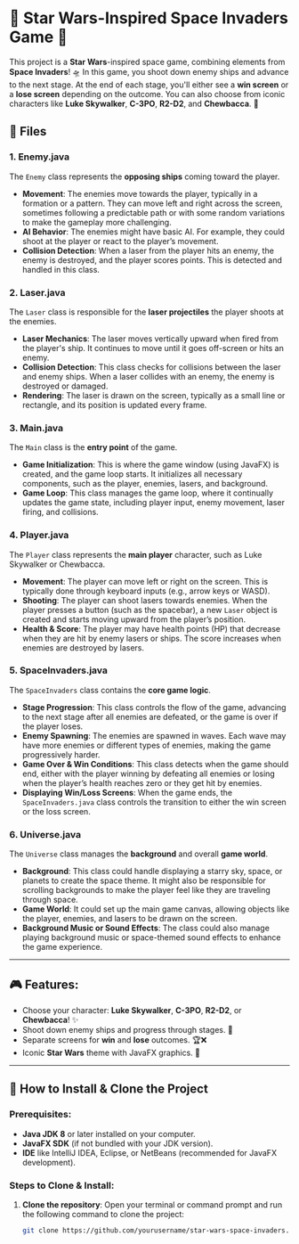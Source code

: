 # 🌌 Star Wars-Inspired Space Invaders Game 🚀

This project is a **Star Wars**-inspired space game, combining elements from **Space Invaders**! 🛸 In this game, you shoot down enemy ships and advance to the next stage. At the end of each stage, you'll either see a **win screen** or a **lose screen** depending on the outcome. You can also choose from iconic characters like **Luke Skywalker**, **C-3PO**, **R2-D2**, and **Chewbacca**. 🌟

## 📁 Files

### 1. **Enemy.java**
The `Enemy` class represents the **opposing ships** coming toward the player. 

- **Movement**: The enemies move towards the player, typically in a formation or a pattern. They can move left and right across the screen, sometimes following a predictable path or with some random variations to make the gameplay more challenging.
- **AI Behavior**: The enemies might have basic AI. For example, they could shoot at the player or react to the player’s movement.
- **Collision Detection**: When a laser from the player hits an enemy, the enemy is destroyed, and the player scores points. This is detected and handled in this class.

### 2. **Laser.java**
The `Laser` class is responsible for the **laser projectiles** the player shoots at the enemies.

- **Laser Mechanics**: The laser moves vertically upward when fired from the player's ship. It continues to move until it goes off-screen or hits an enemy.
- **Collision Detection**: This class checks for collisions between the laser and enemy ships. When a laser collides with an enemy, the enemy is destroyed or damaged.
- **Rendering**: The laser is drawn on the screen, typically as a small line or rectangle, and its position is updated every frame.

### 3. **Main.java**
The `Main` class is the **entry point** of the game.

- **Game Initialization**: This is where the game window (using JavaFX) is created, and the game loop starts. It initializes all necessary components, such as the player, enemies, lasers, and background.
- **Game Loop**: This class manages the game loop, where it continually updates the game state, including player input, enemy movement, laser firing, and collisions.

### 4. **Player.java**
The `Player` class represents the **main player** character, such as Luke Skywalker or Chewbacca.

- **Movement**: The player can move left or right on the screen. This is typically done through keyboard inputs (e.g., arrow keys or WASD).
- **Shooting**: The player can shoot lasers towards enemies. When the player presses a button (such as the spacebar), a new `Laser` object is created and starts moving upward from the player’s position.
- **Health & Score**: The player may have health points (HP) that decrease when they are hit by enemy lasers or ships. The score increases when enemies are destroyed by lasers.

### 5. **SpaceInvaders.java**
The `SpaceInvaders` class contains the **core game logic**.

- **Stage Progression**: This class controls the flow of the game, advancing to the next stage after all enemies are defeated, or the game is over if the player loses.
- **Enemy Spawning**: The enemies are spawned in waves. Each wave may have more enemies or different types of enemies, making the game progressively harder.
- **Game Over & Win Conditions**: This class detects when the game should end, either with the player winning by defeating all enemies or losing when the player’s health reaches zero or they get hit by enemies.
- **Displaying Win/Loss Screens**: When the game ends, the `SpaceInvaders.java` class controls the transition to either the win screen or the loss screen.

### 6. **Universe.java**
The `Universe` class manages the **background** and overall **game world**.

- **Background**: This class could handle displaying a starry sky, space, or planets to create the space theme. It might also be responsible for scrolling backgrounds to make the player feel like they are traveling through space.
- **Game World**: It could set up the main game canvas, allowing objects like the player, enemies, and lasers to be drawn on the screen.
- **Background Music or Sound Effects**: The class could also manage playing background music or space-themed sound effects to enhance the game experience.

---

## 🎮 Features:
- Choose your character: **Luke Skywalker**, **C-3PO**, **R2-D2**, or **Chewbacca**! ✨
- Shoot down enemy ships and progress through stages. 🔫
- Separate screens for **win** and **lose** outcomes. 🏆❌
- Iconic **Star Wars** theme with JavaFX graphics. 🌠

---

## 🚀 How to Install & Clone the Project

### Prerequisites:
- **Java JDK 8** or later installed on your computer.
- **JavaFX SDK** (if not bundled with your JDK version).
- **IDE** like IntelliJ IDEA, Eclipse, or NetBeans (recommended for JavaFX development).

### Steps to Clone & Install:
1. **Clone the repository**:
   Open your terminal or command prompt and run the following command to clone the project:
   ```bash
   git clone https://github.com/yourusername/star-wars-space-invaders.git
